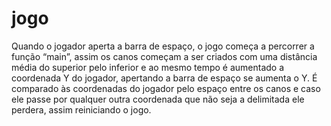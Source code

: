 # jogo
Quando o jogador aperta a barra de espaço, o  jogo começa a percorrer a função “main”, assim os canos começam a ser criados com uma distância média do superior pelo inferior e ao mesmo tempo é aumentado a coordenada Y do jogador, apertando a barra de espaço se aumenta o Y. É comparado às coordenadas do jogador pelo espaço entre os canos e caso ele passe por qualquer outra coordenada que não seja a delimitada ele perdera, assim reiniciando o jogo.
